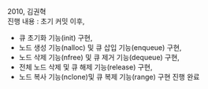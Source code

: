 2010, 김권혁  
진행 내용 : 초기 커밋 이후,
- 큐 초기화 기능(init) 구현,
- 노드 생성 기능(nalloc) 및 큐 삽입 기능(enqueue) 구현,
- 노드 삭제 기능(nfree) 및 큐 제거 기능(dequeue) 구현,
- 전체 노드 삭제 및 큐 해제 기능(release) 구현,
- 노드 복사 기능(nclone)및 큐 복제 기능(range) 구현
진행 완료